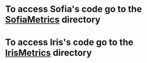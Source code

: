 # To access Sofia's code go to the [SofiaMetrics](https://github.com/SofiaSorokina/DialectFairnessMetrics/tree/be4e99ff5ecbfeeff44fe636702aa06590c18b3c/SofiaMetrics) directory
# To access Iris's code go to the [IrisMetrics](https://github.com/SofiaSorokina/DialectFairnessMetrics/tree/main/IrisMetrics) directory
